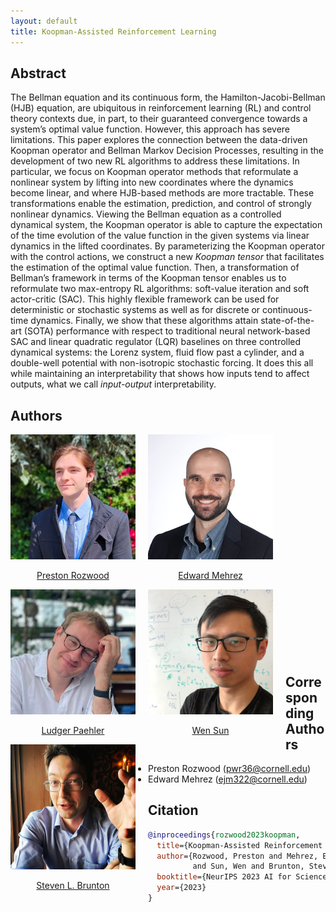 ```yaml
---
layout: default
title: Koopman-Assisted Reinforcement Learning
---
```



## Abstract

The Bellman equation and its continuous form, the Hamilton-Jacobi-Bellman (HJB) equation, are ubiquitous in reinforcement learning (RL) and control theory contexts due, in part, to their guaranteed convergence towards a system’s optimal value function. However, this approach has severe limitations. This paper explores the connection between the data-driven Koopman operator and Bellman Markov Decision Processes, resulting in the development of two new RL algorithms to address these limitations. In particular, we focus on Koopman operator methods that reformulate a nonlinear system by lifting into new coordinates where the dynamics become linear, and where HJB-based methods are more tractable. These transformations enable the estimation, prediction, and control of strongly nonlinear dynamics. Viewing the Bellman equation as a controlled dynamical system, the Koopman operator is able to capture the expectation of the time evolution of the value function in the given systems via linear dynamics in the lifted coordinates. By parameterizing the Koopman operator with the control actions, we construct a new _Koopman tensor_ that facilitates the estimation of the optimal value function. Then, a transformation of Bellman’s framework in terms of the Koopman tensor enables us to reformulate two max-entropy RL algorithms: soft-value iteration and soft actor-critic (SAC). This highly flexible framework can be used for deterministic or stochastic systems as well as for discrete or continuous-time dynamics. Finally, we show that these algorithms attain state-of-the-art (SOTA) performance with respect to traditional neural network-based SAC and linear quadratic regulator (LQR) baselines on three controlled dynamical systems: the Lorenz system, fluid flow past a cylinder, and a double-well potential with non-isotropic stochastic forcing. It does this all while maintaining an interpretability that shows how inputs tend to affect outputs, what we call _input-output_ interpretability.

## Authors

<center>
<div class="row1">
    <div style="float:left;margin-right:20px;">
        <img src="rozwood.png" height="200" width="200" alt="preston" />
        <p style="text-align:center;"><a href="https://github.com/Pdbz199">Preston Rozwood</a></p>
    </div>
    <div style="float:left;margin-right:20px;">
        <img class="middle-img" src="mehrez.jpg" height="200" width="200" alt="ludger" />
        <p style="text-align:center;"><a href="https://www.linkedin.com/in/edward-mehrez-aa316082">Edward Mehrez</a></p>
    </div>
</div>
 </center>

<br/><br/><br/><br/><br/><br/><br/><br/><br/><br/>

<div class="row2">
    <center>
    <div style="float:left;margin-right:20px;">
        <img src="paehler.png" height="200" width="200" alt="tal" />
        <p style="text-align:center;"><a href="https://ludger.fyi">Ludger Paehler</a></p>
    </div>
    <div style="float:left;margin-right:20px;">
        <img class="middle-img" src="sun.png" height="200" width="200" alt="jacob" />
        <p style="text-align:center;"><a href="https://wensun.github.io">Wen Sun</a></p>
    </div>
    <div style="float:left;margin-right:20px;">
        <img src="brunton.png" height="200" width="200" alt="william" />
        <p style="text-align:center;"><a href="https://www.eigensteve.com">Steven L. Brunton</a></p>
    </div>
    </center>
</div>

<br/><br/><br/><br/><br/><br/><br/><br/><br/><br/>


## Corresponding Authors

* Preston Rozwood ([pwr36@cornell.edu](mailto:pwr36@cornell.edu?subject=KARL))
* Edward Mehrez ([ejm322@cornell.edu](mailto:ejm322@cornell.edu?subject=KARL))

## Citation

```bibtex
@inproceedings{rozwood2023koopman,
  title={Koopman-Assisted Reinforcement Learning},
  author={Rozwood, Preston and Mehrez, Edward and Paehler, Ludger
          and Sun, Wen and Brunton, Steven},
  booktitle={NeurIPS 2023 AI for Science Workshop},
  year={2023}
}
```
